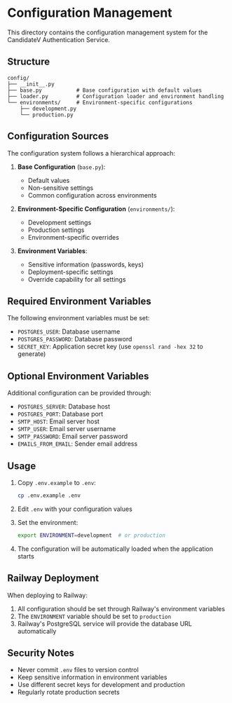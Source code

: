 # Configuration Management

This directory contains the configuration management system for the CandidateV Authentication Service.

## Structure

```
config/
├── __init__.py
├── base.py           # Base configuration with default values
├── loader.py         # Configuration loader and environment handling
└── environments/     # Environment-specific configurations
    ├── development.py
    └── production.py
```

## Configuration Sources

The configuration system follows a hierarchical approach:

1. **Base Configuration** (`base.py`):
   - Default values
   - Non-sensitive settings
   - Common configuration across environments

2. **Environment-Specific Configuration** (`environments/`):
   - Development settings
   - Production settings
   - Environment-specific overrides

3. **Environment Variables**:
   - Sensitive information (passwords, keys)
   - Deployment-specific settings
   - Override capability for all settings

## Required Environment Variables

The following environment variables must be set:

- `POSTGRES_USER`: Database username
- `POSTGRES_PASSWORD`: Database password
- `SECRET_KEY`: Application secret key (use `openssl rand -hex 32` to generate)

## Optional Environment Variables

Additional configuration can be provided through:

- `POSTGRES_SERVER`: Database host
- `POSTGRES_PORT`: Database port
- `SMTP_HOST`: Email server host
- `SMTP_USER`: Email server username
- `SMTP_PASSWORD`: Email server password
- `EMAILS_FROM_EMAIL`: Sender email address

## Usage

1. Copy `.env.example` to `.env`:
   ```bash
   cp .env.example .env
   ```

2. Edit `.env` with your configuration values

3. Set the environment:
   ```bash
   export ENVIRONMENT=development  # or production
   ```

4. The configuration will be automatically loaded when the application starts

## Railway Deployment

When deploying to Railway:

1. All configuration should be set through Railway's environment variables
2. The `ENVIRONMENT` variable should be set to `production`
3. Railway's PostgreSQL service will provide the database URL automatically

## Security Notes

- Never commit `.env` files to version control
- Keep sensitive information in environment variables
- Use different secret keys for development and production
- Regularly rotate production secrets 